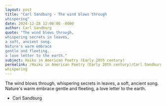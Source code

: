 ```yaml
---
layout: post
title: "Carl Sandburg - The wind blows through
whispering"
date: 2024-12-28 12:00:00 -0000
author: Carl Sandburg
quote: "The wind blows through,
whispering secrets in leaves,
a soft, ancient song.
Nature's warm embrace
gentle and fleeting,
a love letter to the earth."
subject: Haiku in American Poetry (Early 20th century)
permalink: /Haiku in American Poetry (Early 20th century)/Carl Sandburg/Carl Sandburg - The wind blows through
whispering
---
```


The wind blows through,
whispering secrets in leaves,
a soft, ancient song.
Nature's warm embrace
gentle and fleeting,
a love letter to the earth.

- Carl Sandburg
